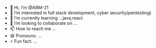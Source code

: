 - 👋 Hi, I’m @ARM-21
- 👀 I’m interested in full stack development, cyber security(pentesting)
- 🌱 I’m currently learning ...java,react
- 💞️ I’m looking to collaborate on ...
- 📫 How to reach me ...
- 😄 Pronouns: ...
- ⚡ Fun fact: ...

<!---
ARM-21/ARM-21 is a ✨ special ✨ repository because its `README.md` (this file) appears on your GitHub profile.
You can click the Preview link to take a look at your changes.
--->
